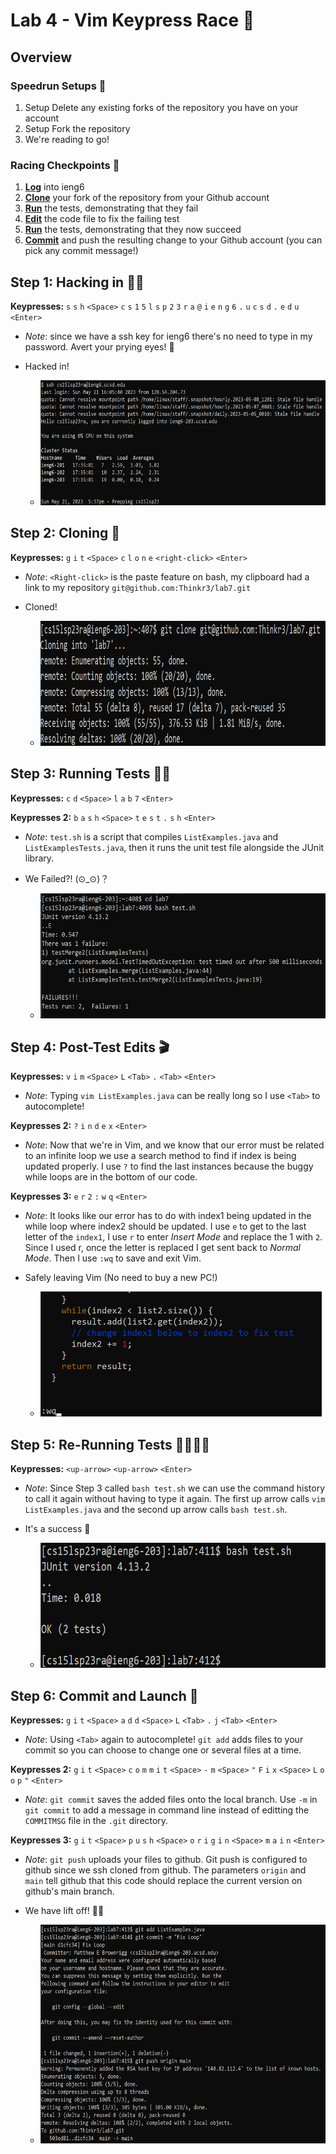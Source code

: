 # Lab 4 - Vim Keypress Race 🏁

## Overview
### Speedrun Setups 📐
1. Setup Delete any existing forks of the repository you have on your account
2. Setup Fork the repository
3. We're reading to go!

### Racing Checkpoints 🏁
1. [**Log**](https://thinkr3.github.io/cse15l-lab-reports/lab4/lab4.html#step-1-hacking-in-) into ieng6
2. [**Clone**](https://thinkr3.github.io/cse15l-lab-reports/lab4/lab4.html#step-2-cloning-) your fork of the repository from your Github account
3. [**Run**](https://thinkr3.github.io/cse15l-lab-reports/lab4/lab4.html#step-3-running-tests-%EF%B8%8F) the tests, demonstrating that they fail
4. [**Edit**](https://thinkr3.github.io/cse15l-lab-reports/lab4/lab4.html#step-4-post-test-edits-) the code file to fix the failing test
5. [**Run**](https://thinkr3.github.io/cse15l-lab-reports/lab4/lab4.html#step-5-re-running-tests-%EF%B8%8F%EF%B8%8F) the tests, demonstrating that they now succeed
6. [**Commit**](https://thinkr3.github.io/cse15l-lab-reports/lab4/lab4.html#step-6-commit-and-launch-) and push the resulting change to your Github account (you can pick any commit message!)

## Step 1: Hacking in 👨‍💻
**Keypresses:** `s` `s` `h` `<Space>` `c` `s` `1` `5` `l` `s` `p` `2` `3` `r` `a` `@` `i` `e` `n` `g` `6` `.` `u` `c` `s` `d` `.` `e` `d` `u` `<Enter>`
- *Note*: since we have a ssh key for ieng6 there's no need to type in my password. Avert your prying eyes! 👀

- Hacked in!
    - <img src="img/login.png" height="200" width="600">

## Step 2: Cloning 🧪
**Keypresses:** `g` `i` `t` `<Space>` `c` `l` `o` `n` `e` `<right-click>` `<Enter>`
- *Note*: `<Right-click>` is the paste feature on bash, my clipboard had a link to my repository `git@github.com:Thinkr3/lab7.git`

- Cloned!
    - <img src="img/cloned.png" height="200" width="600">

## Step 3: Running Tests 🏃‍♂️
**Keypresses:** `c` `d` `<Space>` `l` `a` `b` `7` `<Enter>`

**Keypresses 2:** `b` `a` `s` `h` `<Space>` `t` `e` `s` `t` `.` `s` `h` `<Enter>`
- *Note*: `test.sh` is a script that compiles `ListExamples.java` and `ListExamplesTests.java`, then it runs the unit test file alongside the JUnit library.

- We Failed?! (⊙_⊙)？
    - <img src="img/test-run.png" height="200" width="500">

## Step 4: Post-Test Edits 🎬
**Keypresses:** `v` `i` `m` `<Space>` `L` `<Tab>` `.` `<Tab>` `<Enter>`
- *Note*: Typing `vim ListExamples.java` can be really long so I use `<Tab>` to autocomplete!

**Keypresses 2:** `?` `i` `n` `d` `e` `x` `<Enter>` 
- *Note*: Now that we're in Vim, and we know that our error must be related to an infinite loop we use a search method to find if index is being updated properly. I use `?` to find the last instances because the buggy while loops are in the bottom of our code. 

**Keypresses 3:** `e` `r` `2` `:` `w` `q` `<Enter>`
- *Note*: It looks like our error has to do with index1 being updated in the while loop where index2 should be updated. I use `e` to get to the last letter of the `index1`, I use `r` to enter *Insert Mode* and replace the 1 with `2`. Since I used r, once the letter is replaced I get sent back to *Normal Mode*. Then I use `:wq` to save and exit Vim.

- Safely leaving Vim (No need to buy a new PC!)
    - <img src="img/edit.png" height="200" width="450">

## Step 5: Re-Running Tests 🏃‍♀️🏃‍♂️
**Keypresses:** `<up-arrow>` `<up-arrow>` `<Enter>`
- *Note*: Since Step 3 called `bash test.sh` we can use the command history to call it again without having to type it again. The first up arrow calls `vim ListExamples.java` and the second up arrow calls `bash test.sh`.

- It's a success 🍾
    - <img src="img/success.png" height="200" width="500">

## Step 6: Commit and Launch 🚀
**Keypresses:** `g` `i` `t` `<Space>` `a` `d` `d` `<Space>` `L` `<Tab>` `.` `j` `<Tab>` `<Enter>`
- *Note*: Using `<Tab>` again to autocomplete! `git add` adds files to your commit so you can choose to change one or several files at a time. 

**Keypresses 2:** `g` `i` `t` `<Space>` `c` `o` `m` `m` `i` `t` `<Space>` `-` `m` `<Space>` `"` `F` `i` `x` `<Space>` `L` `o` `o` `p` `"` `<Enter>`
- *Note*: `git commit` saves the added files onto the local branch. Use `-m` in `git commit` to add a message in command line instead of editting the `COMMITMSG` file in the `.git` directory. 

**Keypresses 3:** `g` `i` `t` `<Space>` `p` `u` `s` `h` `<Space>` `o` `r` `i` `g` `i` `n` `<Space>` `m` `a` `i` `n` `<Enter>`
- *Note*: `git push` uploads your files to github. Git push is configured to github since we ssh cloned from github. The parameters `origin` and `main` tell github that this code should replace the current version on github's main branch. 

- We have lift off! 👨‍🚀
    - <img src="img/commit.png" height="350" width="500">
